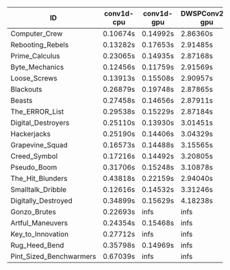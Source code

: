 |ID|conv1d-cpu|conv1d-gpu|DWSPConv2D-gpu|gemm-gpu|avg|
|-|-|-|-|-|-|
|Computer_Crew|0.10674s|0.14992s|2.86360s|1.71155s|1.20795s|
|Rebooting_Rebels|0.13282s|0.17653s|2.91485s|1.70774s|1.23298s|
|Prime_Calculus|0.23065s|0.14935s|2.87168s|1.69635s|1.23701s|
|Byte_Mechanics|0.12456s|0.11759s|2.91569s|1.82434s|1.24554s|
|Loose_Screws|0.13913s|0.15508s|2.90957s|1.84853s|1.26307s|
|Blackouts|0.26879s|0.19748s|2.87865s|1.72749s|1.26810s|
|Beasts|0.27458s|0.14656s|2.87911s|1.89808s|1.29958s|
|The_ERROR_List|0.29538s|0.15229s|2.87184s|1.90528s|1.30620s|
|Digital_Destroyers|0.25110s|0.13930s|3.01451s|1.91634s|1.33031s|
|Hackerjacks|0.25190s|0.14406s|3.04329s|1.91675s|1.33900s|
|Grapevine_Squad|0.16573s|0.14488s|3.15565s|1.94269s|1.35224s|
|Creed_Symbol|0.17216s|0.14492s|3.20805s|1.90843s|1.35839s|
|Pseudo_Boom|0.31706s|0.15248s|3.10878s|1.94323s|1.38039s|
|The_Hit_Blunders|0.43818s|0.22159s|2.94040s|1.92861s|1.38220s|
|Smalltalk_Dribble|0.12616s|0.14532s|3.31246s|1.96159s|1.38638s|
|Digitally_Destroyed|0.34899s|0.15629s|4.18238s|2.51061s|1.79957s|
|Gonzo_Brutes|0.22693s|infs|infs|infs|infs|
|Artful_Maneuvers|0.24354s|0.15468s|infs|1.72142s|infs|
|Key_to_Innovation|0.27712s|infs|infs|2.58105s|infs|
|Rug_Heed_Bend|0.35798s|0.14969s|infs|1.91576s|infs|
|Pint_Sized_Benchwarmers|0.67039s|infs|infs|4.46745s|infs|
